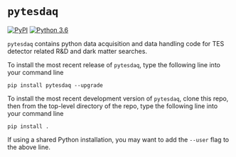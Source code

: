 # `pytesdaq`

[![PyPI](https://img.shields.io/pypi/v/pytesdaq)](https://pypi.org/project/pytesdaq/) [![Python 3.6](https://img.shields.io/badge/python-3.6+-blue.svg)](https://www.python.org/downloads/release/python-360/)

`pytesdaq`   contains python data acquisition and data handling code for TES detector related R&D and dark matter searches.

To install the most recent release of `pytesdaq`, type the following line into your command line

`pip install pytesdaq --upgrade`

To install the most recent development version of `pytesdaq`, clone this repo, then from the top-level directory of the repo, type the following line into your command line

`pip install .`

If using a shared Python installation, you may want to add the `--user` flag to the above line.
